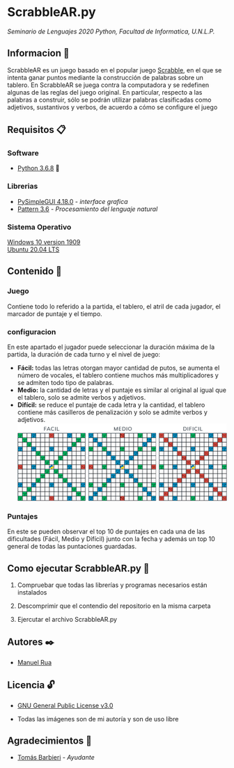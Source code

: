 # ScrabbleAR.py
_Seminario de Lenguajes 2020 Python, Facultad de Informatica, U.N.L.P._
## Informacion :pushpin:
ScrabbleAR es un juego basado en el popular juego [Scrabble](https://es.wikipedia.org/wiki/Scrabble), en el que se intenta ganar puntos mediante la construcción de palabras sobre un tablero. En ScrabbleAR se juega contra la computadora y se redefinen algunas de las reglas del juego original. En particular, respecto a las palabras a construir, sólo se podrán utilizar palabras clasificadas como adjetivos, sustantivos y verbos, de acuerdo a cómo se configure el juego



## Requisitos 📋
### Software 
  * [Python 3.6.8](https://www.python.org/downloads/release/python-368/) :snake:
### Librerias 
  * [PySimpleGUI 4.18.0](https://github.com/PySimpleGUI/PySimpleGUI/) - _interface grafica_
  * [Pattern 3.6](https://github.com/clips/pattern/) - _Procesamiento del lenguaje natural_
### Sistema Operativo 
  [Windows 10 version 1909](https://support.microsoft.com/es-ar/help/4517245/feature-update-via-windows-10-version-1909-enablement-package)   
  [Ubuntu 20.04 LTS](https://ubuntu.com/)
## Contenido :open_file_folder:
### Juego
Contiene todo lo referido a la partida, el tablero, el atril de cada jugador, el marcador de puntaje y el tiempo.
### configuracion
 En este apartado el jugador puede seleccionar la duración máxima de la partida, la duración de cada turno y el nivel de juego:
* **Fácil:** todas las letras otorgan mayor cantidad de putos, se aumenta el número de vocales, el tablero contiene muchos más multiplicadores y se admiten todo tipo de palabras.
* **Medio:** la cantidad de letras y el puntaje es similar al original al igual que el tablero, solo se admite verbos y adjetivos.
* **Difícil:** se reduce el puntaje de cada letra y la cantidad, el tablero contiene más casilleros de penalización y solo se admite verbos y adjetivos.
![tableros de juego](https://github.com/manurua123/Python2020-FINAL/blob/master/archivos/imagenes/Tableros.png)
### Puntajes
En este se pueden observar el top 10 de puntajes en cada una de las dificultades (Fácil, Medio y Difícil) junto con la fecha y además un top 10 general de todas las puntaciones guardadas.


## Como ejecutar **ScrabbleAR.py** 🚀
  1. Compruebar que todas las librerías y programas necesarios están instalados
  
  2. Descomprimir que el contendio del repositorio en la misma carpeta
  
  3. Ejercutar el archivo ScrabbleAR.py

## Autores ✒️ 
  * [Manuel Rua](https://github.com/manurua123)
  
## Licencia :unlock:
  * [GNU General Public License v3.0](https://github.com/manurua123/Python2020-FINAL/blob/master/LICENSE)

  * Todas las imágenes son de mi autoría y son de uso libre
  
## Agradecimientos :balloon:
  * [Tomás Barbieri](https://github.com/tomibarbieri) - _Ayudante_ 
